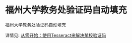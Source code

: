 # 福州大学教务处验证码自动填充
福州大学教务处验证码自动填充

详情见: [从零开始：使用Tesseract来解决某校验证码](https://blog.cloudyu.me/2018/Use-Tesseract-Solve-Captcha/)
